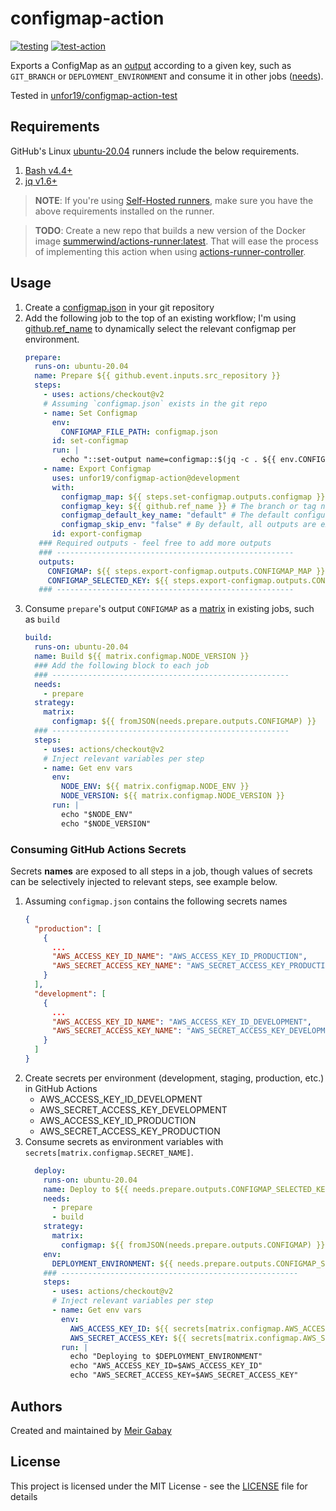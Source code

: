 # configmap-action

[![testing](https://github.com/unfor19/configmap-action/workflows/testing/badge.svg)](https://github.com/unfor19/configmap-action/actions?query=workflow%3Atesting)
[![test-action](https://github.com/unfor19/configmap-action-test/workflows/test-action/badge.svg)](https://github.com/unfor19/configmap-action-test/actions?query=workflow%3Atest-action)


Exports a ConfigMap as an [output](https://docs.github.com/en/actions/using-workflows/workflow-syntax-for-github-actions#jobsjob_idoutputs) according to a given key, such as `GIT_BRANCH` or `DEPLOYMENT_ENVIRONMENT` and consume it in other jobs ([needs](https://docs.github.com/en/actions/using-workflows/workflow-syntax-for-github-actions#jobsjob_idneeds)).

Tested in [unfor19/configmap-action-test](https://github.com/unfor19/configmap-action-test/actions?query=workflow%3Atest-action)

## Requirements

GitHub's Linux [ubuntu-20.04](https://github.com/actions/virtual-environments/blob/main/images/linux/Ubuntu2004-Readme.md) runners include the below requirements.

1. [Bash v4.4+](https://www.gnu.org/software/bash/)
2. [jq v1.6+](https://stedolan.github.io/jq/)

> **NOTE**: If you're using [Self-Hosted runners](https://docs.github.com/en/actions/hosting-your-own-runners/about-self-hosted-runners), make sure you have the above requirements installed on the runner.

> **TODO**: Create a new repo that builds a new version of the Docker image [summerwind/actions-runner:latest](https://github.com/actions-runner-controller/actions-runner-controller#software-installed-in-the-runner-image). That will ease the process of implementing this action when using [actions-runner-controller](https://github.com/actions-runner-controller/actions-runner-controller#software-installed-in-the-runner-image).


## Usage

1. Create a [configmap.json](./configmap.json) in your git repository
2. Add the following job to the top of an existing workflow; I'm using [github.ref_name](https://docs.github.com/en/actions/learn-github-actions/contexts#:~:text=github.ref_name) to dynamically select the relevant configmap per environment.
   ```yaml
   prepare:
     runs-on: ubuntu-20.04
     name: Prepare ${{ github.event.inputs.src_repository }}
     steps:
       - uses: actions/checkout@v2
       # Assuming `configmap.json` exists in the git repo
       - name: Set Configmap
         env:
           CONFIGMAP_FILE_PATH: configmap.json
         id: set-configmap
         run: |
           echo "::set-output name=configmap::$(jq -c . ${{ env.CONFIGMAP_FILE_PATH }})"
       - name: Export Configmap
         uses: unfor19/configmap-action@development
         with:
           configmap_map: ${{ steps.set-configmap.outputs.configmap }}
           configmap_key: ${{ github.ref_name }} # The branch or tag name that triggered the workflow run
           configmap_default_key_name: "default" # The default configuration to fetch when configmap_key is not found
           configmap_skip_env: "false" # By default, all outputs are exported as env var in $GITHUB_ENV Set to true if you wish to disable this behavior
         id: export-configmap
      ### Required outputs - feel free to add more outputs
      ### -----------------------------------------------------
      outputs:
        CONFIGMAP: ${{ steps.export-configmap.outputs.CONFIGMAP_MAP }}
        CONFIGMAP_SELECTED_KEY: ${{ steps.export-configmap.outputs.CONFIGMAP_SELECTED_KEY }}
      ### -----------------------------------------------------
   ```
3. Consume `prepare`'s output `CONFIGMAP` as a [matrix](https://docs.github.com/en/actions/using-workflows/workflow-syntax-for-github-actions#jobsjob_idstrategymatrix) in existing jobs, such as `build`
   ```yaml
   build:
     runs-on: ubuntu-20.04
     name: Build ${{ matrix.configmap.NODE_VERSION }}
     ### Add the following block to each job
     ### -----------------------------------------------------
     needs:
       - prepare
     strategy:
       matrix:
         configmap: ${{ fromJSON(needs.prepare.outputs.CONFIGMAP) }}
     ### -----------------------------------------------------
     steps:
       - uses: actions/checkout@v2
       # Inject relevant variables per step
       - name: Get env vars
         env:
           NODE_ENV: ${{ matrix.configmap.NODE_ENV }}
           NODE_VERSION: ${{ matrix.configmap.NODE_VERSION }}
         run: |
           echo "$NODE_ENV"
           echo "$NODE_VERSION"
   ```

### Consuming GitHub Actions Secrets

Secrets **names** are exposed to all steps in a job, though values of secrets can be selectively injected to relevant steps, see example below.

1. Assuming `configmap.json` contains the following secrets names
   ```json
   {
     "production": [
       {
         ...
         "AWS_ACCESS_KEY_ID_NAME": "AWS_ACCESS_KEY_ID_PRODUCTION",
         "AWS_SECRET_ACCESS_KEY_NAME": "AWS_SECRET_ACCESS_KEY_PRODUCTION"
       }
     ],
     "development": [
       {
         ...
         "AWS_ACCESS_KEY_ID_NAME": "AWS_ACCESS_KEY_ID_DEVELOPMENT",
         "AWS_SECRET_ACCESS_KEY_NAME": "AWS_SECRET_ACCESS_KEY_DEVELOPMENT"
       }
     ]
   }
   ```
2. Create secrets per environment (development, staging, production, etc.) in GitHub Actions
   - AWS_ACCESS_KEY_ID_DEVELOPMENT
   - AWS_SECRET_ACCESS_KEY_DEVELOPMENT
   - AWS_ACCESS_KEY_ID_PRODUCTION
   - AWS_SECRET_ACCESS_KEY_PRODUCTION
3. Consume secrets as environment variables with `secrets[matrix.configmap.SECRET_NAME]`.
   ```yaml
     deploy:
       runs-on: ubuntu-20.04
       name: Deploy to ${{ needs.prepare.outputs.CONFIGMAP_SELECTED_KEY }}
       needs:
         - prepare
         - build
       strategy:
         matrix:
           configmap: ${{ fromJSON(needs.prepare.outputs.CONFIGMAP) }}
       env:
         DEPLOYMENT_ENVIRONMENT: ${{ needs.prepare.outputs.CONFIGMAP_SELECTED_KEY }}
       ### -----------------------------------------------------
       steps:
         - uses: actions/checkout@v2
         # Inject relevant variables per step
         - name: Get env vars
           env:
             AWS_ACCESS_KEY_ID: ${{ secrets[matrix.configmap.AWS_ACCESS_KEY_ID_NAME] }}
             AWS_SECRET_ACCESS_KEY: ${{ secrets[matrix.configmap.AWS_SECRET_ACCESS_KEY_NAME] }}
           run: |
             echo "Deploying to $DEPLOYMENT_ENVIRONMENT"
             echo "AWS_ACCESS_KEY_ID=$AWS_ACCESS_KEY_ID"
             echo "AWS_SECRET_ACCESS_KEY=$AWS_SECRET_ACCESS_KEY"
   ```


## Authors

Created and maintained by [Meir Gabay](https://github.com/unfor19)

## License

This project is licensed under the MIT License - see the [LICENSE](https://github.com/unfor19/configmap-action/blob/master/LICENSE) file for details
